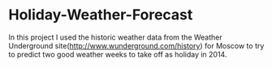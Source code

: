 # Holiday-Weather-Forecast
In this project I used the historic weather data from the Weather Underground site(http://www.wunderground.com/history) for Moscow to try to predict two good weather weeks to take off as holiday in 2014.
